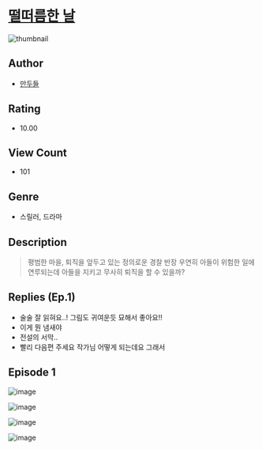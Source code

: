 # [떨떠름한 날](https://comic.naver.com/challenge/list?titleId=810556)
![thumbnail](https://image-comic.pstatic.net/user_contents_data/challenge_comic/2023/05/23/364823/upload_7003994833314527024_480x623.jpeg)

## Author
- [만두들](https://comic.naver.com/artistTitle?id=364823)

## Rating
- 10.00

## View Count
- 101

## Genre
- 스릴러, 드라마

## Description
> 평범한 마을, 퇴직을 앞두고 있는 정의로운 경찰 반장 우연히 아들이 위험한 일에 연루되는데 아들을 지키고 무사히 퇴직을 할 수 있을까?

## Replies (Ep.1)
- 술술 잘 읽혀요..! 그림도 귀여운듯 묘해서 좋아요!!
- 이게 뭔 냄새야
- 전설의 서막..
- 빨리 다음편 주세요 작가님 어떻게 되는데요 그래서

## Episode 1
![image](https://image-comic.pstatic.net/user_contents_data/challenge_comic/2023/05/23/364823/upload_7221068146335507765.jpeg)

![image](https://image-comic.pstatic.net/user_contents_data/challenge_comic/2023/05/23/364823/upload_7293361026550162022.jpeg)

![image](https://image-comic.pstatic.net/user_contents_data/challenge_comic/2023/05/26/364823/upload_4063154203213902899.jpeg)

![image](https://image-comic.pstatic.net/user_contents_data/challenge_comic/2023/05/23/364823/upload_3905525092908611429.jpeg)
